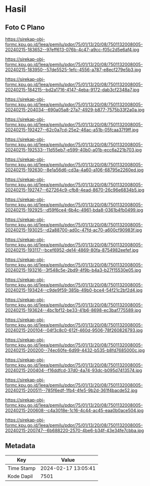 # Hasil

## Foto C Plano

https://sirekap-obj-formc.kpu.go.id/1eea/pemilu/pdpr/75/01/13/20/08/7501132008005-20240215-183652--97eff613-076b-4c47-a9cc-f05c2d5e6af4.jpg

https://sirekap-obj-formc.kpu.go.id/1eea/pemilu/pdpr/75/01/13/20/08/7501132008005-20240215-183950--57de5525-1efc-4556-a787-e8ecf279e5b3.jpg

https://sirekap-obj-formc.kpu.go.id/1eea/pemilu/pdpr/75/01/13/20/08/7501132008005-20240215-184215--bd2a1716-4147-4eba-9172-dab3cf2348a7.jpg

https://sirekap-obj-formc.kpu.go.id/1eea/pemilu/pdpr/75/01/13/20/08/7501132008005-20240215-204034--690a05a8-27a7-4929-b877-7575b33f2a0a.jpg

https://sirekap-obj-formc.kpu.go.id/1eea/pemilu/pdpr/75/01/13/20/08/7501132008005-20240215-192427--62c0a7cd-25e2-46ac-a51b-05fcaa37f9ff.jpg

https://sirekap-obj-formc.kpu.go.id/1eea/pemilu/pdpr/75/01/13/20/08/7501132008005-20240215-192533--11d55eb7-e599-40b0-a01b-ecc6a221b703.jpg

https://sirekap-obj-formc.kpu.go.id/1eea/pemilu/pdpr/75/01/13/20/08/7501132008005-20240215-192630--8e1a56d6-cd3a-4a60-a106-68795e2260ed.jpg

https://sirekap-obj-formc.kpu.go.id/1eea/pemilu/pdpr/75/01/13/20/08/7501132008005-20240215-192747--627264c9-cfb8-4ead-8670-26c96e6834b5.jpg

https://sirekap-obj-formc.kpu.go.id/1eea/pemilu/pdpr/75/01/13/20/08/7501132008005-20240215-192925--d59f6ce4-6b4c-4961-bda8-0361b4fb0499.jpg

https://sirekap-obj-formc.kpu.go.id/1eea/pemilu/pdpr/75/01/13/20/08/7501132008005-20240215-193025--d2a88700-ad0c-47fd-ac70-a600cf90983f.jpg

https://sirekap-obj-formc.kpu.go.id/1eea/pemilu/pdpr/75/01/13/20/08/7501132008005-20240215-193117--bcef6952-de14-4869-80fa-8754982eefef.jpg

https://sirekap-obj-formc.kpu.go.id/1eea/pemilu/pdpr/75/01/13/20/08/7501132008005-20240215-193216--3f548c5e-2bd9-4f9b-b4a3-b27f15530e05.jpg

https://sirekap-obj-formc.kpu.go.id/1eea/pemilu/pdpr/75/01/13/20/08/7501132008005-20240215-193424--c9de9f59-385b-49b0-bce4-54f21c2bf2d4.jpg

https://sirekap-obj-formc.kpu.go.id/1eea/pemilu/pdpr/75/01/13/20/08/7501132008005-20240215-193624--4bc1bf12-be33-41b6-8698-ec3baf775589.jpg

https://sirekap-obj-formc.kpu.go.id/1eea/pemilu/pdpr/75/01/13/20/08/7501132008005-20240215-200104--04f3c8c0-612f-460d-9506-78f260826793.jpg

https://sirekap-obj-formc.kpu.go.id/1eea/pemilu/pdpr/75/01/13/20/08/7501132008005-20240215-200200--74ec60fe-6d99-4432-b535-b8fd7685000c.jpg

https://sirekap-obj-formc.kpu.go.id/1eea/pemilu/pdpr/75/01/13/20/08/7501132008005-20240215-200404--f16ddfcd-37d0-4a74-93dc-b095d7413574.jpg

https://sirekap-obj-formc.kpu.go.id/1eea/pemilu/pdpr/75/01/13/20/08/7501132008005-20240215-200511--785f6edf-1fb4-4fe5-9b2d-361f4bacde52.jpg

https://sirekap-obj-formc.kpu.go.id/1eea/pemilu/pdpr/75/01/13/20/08/7501132008005-20240215-200608--c4a3018e-1c16-4c44-ac45-eaa0b0ace504.jpg

https://sirekap-obj-formc.kpu.go.id/1eea/pemilu/pdpr/75/01/13/20/08/7501132008005-20240215-200747--6b688220-2570-4be6-b34f-43e34fe7cbba.jpg


## Metadata

| Key        | Value               |
| ---------- | ------------------- |
| Time Stamp | 2024-02-17 13:05:41 |
| Kode Dapil | 7501                |



